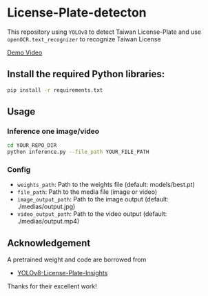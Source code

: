 # License-Plate-detecton

This repository using `YOLOv8` to detect Taiwan License-Plate and use `openOCR.text_recognizer` to recognize Taiwan License

[Demo Video](https://youtu.be/U4SrPdsBx_Q?si=ucI-FYp7G-viJuHk)

## Install the required Python libraries:

```sh
pip install -r requirements.txt
```

## Usage

### Inference one image/video
```sh
cd YOUR_REPO_DIR
python inference.py --file_path YOUR_FILE_PATH
```

### Config

- `weights_path`: Path to the weights file (default: models/best.pt)
- `file_path`: Path to the media file (image or video)
- `image_output_path`: Path to the image output (default: ./medias/output.jpg)
- `video_output_path`: Path to the video output (default: ./medias/output.mp4)

## Acknowledgement

A pretrained weight and code are borrowed from
- [YOLOv8-License-Plate-Insights](https://github.com/yihong1120/YOLOv8-License-Plate-Insights/tree/main)

Thanks for their excellent work!